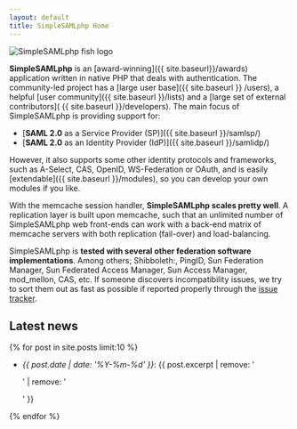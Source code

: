 ```yaml
---
layout: default
title: SimpleSAMLphp Home
---
```


<img class="ssplogomain" src="{{ site.url }}/res/ssplogo-fish-only.jpg" alt="SimpleSAMLphp fish logo">

**SimpleSAMLphp** is an [award-winning]({{ site.baseurl}}/awards) application written in native PHP that deals with
authentication. The community-led project has a [large user base]({{ site.baseurl }}
/users), a helpful [user community]({{ site.baseurl }}/lists) and a [large set of external contributors](
{{ site.baseurl }}/developers). The main focus of SimpleSAMLphp is providing support for:

 * [**SAML 2.0** as a Service Provider (SP)]({{ site.baseurl }}/samlsp/)
 * [**SAML 2.0** as an Identity Provider (IdP)]({{ site.baseurl }}/samlidp/)

However, it also supports some other identity protocols and frameworks, such as A-Select, CAS, OpenID,
WS-Federation or OAuth, and is easily [extendable]({{ site.baseurl }}/modules), so you can develop your own modules if
you like.

With the memcache session handler, **SimpleSAMLphp scales pretty well**. A replication layer is built upon memcache,
such that an unlimited number of SimpleSAMLphp web front-ends can work with a back-end matrix of memcache servers with
both replication (fail-over) and load-balancing.

SimpleSAMLphp is **tested with several other federation software implementations**. Among others; Shibboleth:,
PingID, Sun Federation Manager, Sun Federated Access Manager, Sun Access Manager, mod_mellon, CAS, etc.
If someone discovers incompatibility issues, we try to sort them out as fast as possible if reported properly through
the [issue tracker](https://github.com/simplesamlphp/simplesamlphp/issues).

## Latest news

{% for post in site.posts limit:10 %}

* _{{ post.date | date: '%Y-%m-%d' }}_: {{ post.excerpt | remove: '<p>' | remove: '</p>' }} 

{% endfor %}
